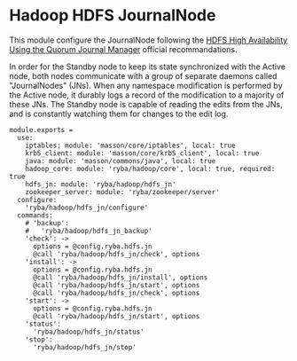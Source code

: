 
# Hadoop HDFS JournalNode

This module configure the JournalNode following the 
[HDFS High Availability Using the Quorum Journal Manager](https://hadoop.apache.org/docs/r2.3.0/hadoop-yarn/hadoop-yarn-site/HDFSHighAvailabilityWithQJM.html) official 
recommandations.

In order for the Standby node to keep its state synchronized with the Active 
node, both nodes communicate with a group of separate daemons called 
"JournalNodes" (JNs). When any namespace modification is performed by the Active 
node, it durably logs a record of the modification to a majority of these JNs. 
The Standby node is capable of reading the edits from the JNs, and is constantly 
watching them for changes to the edit log.

    module.exports =
      use:
        iptables: module: 'masson/core/iptables', local: true
        krb5_client: module: 'masson/core/krb5_client', local: true
        java: module: 'masson/commons/java', local: true
        hadoop_core: module: 'ryba/hadoop/core', local: true, required: true
        hdfs_jn: module: 'ryba/hadoop/hdfs_jn'
        zookeeper_server: module: 'ryba/zookeeper/server'
      configure:
        'ryba/hadoop/hdfs_jn/configure'
      commands:
        # 'backup':
        #   'ryba/hadoop/hdfs_jn_backup'
        'check': ->
          options = @config.ryba.hdfs.jn
          @call 'ryba/hadoop/hdfs_jn/check', options
        'install': ->
          options = @config.ryba.hdfs.jn
          @call 'ryba/hadoop/hdfs_jn/install', options
          @call 'ryba/hadoop/hdfs_jn/start', options
          @call 'ryba/hadoop/hdfs_jn/check', options
        'start': ->
          options = @config.ryba.hdfs.jn
          @call 'ryba/hadoop/hdfs_jn/start', options
        'status':
          'ryba/hadoop/hdfs_jn/status'
        'stop':
          'ryba/hadoop/hdfs_jn/stop'


[qjm]: http://hadoop.apache.org/docs/r2.3.0/hadoop-yarn/hadoop-yarn-site/HDFSHighAvailabilityWithQJM.html#Architecture
